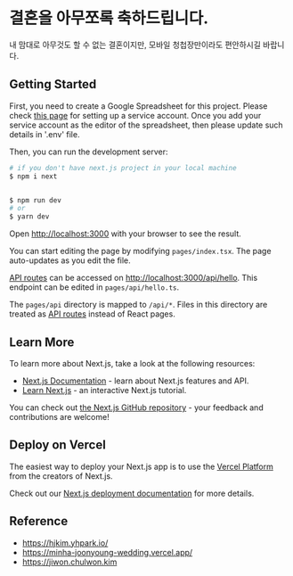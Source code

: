 # 결혼을 아무쪼록 축하드립니다.

내 맘대로 아무것도 할 수 없는 결혼이지만, 모바일 청첩장만이라도 편안하시길 바랍니다.

## Getting Started

First, you need to create a Google Spreadsheet for this project. Please check [this page](https://www.labnol.org/google-api-service-account-220404) for setting up a service account.
Once you add your service account as the editor of the spreadsheet, then please update such details in '.env' file.

Then, you can run the development server:

```bash
# if you don't have next.js project in your local machine
$ npm i next


$ npm run dev
# or
$ yarn dev
```

Open [http://localhost:3000](http://localhost:3000) with your browser to see the result.

You can start editing the page by modifying `pages/index.tsx`. The page auto-updates as you edit the file.

[API routes](https://nextjs.org/docs/api-routes/introduction) can be accessed on [http://localhost:3000/api/hello](http://localhost:3000/api/hello). This endpoint can be edited in `pages/api/hello.ts`.

The `pages/api` directory is mapped to `/api/*`. Files in this directory are treated as [API routes](https://nextjs.org/docs/api-routes/introduction) instead of React pages.

## Learn More

To learn more about Next.js, take a look at the following resources:

- [Next.js Documentation](https://nextjs.org/docs) - learn about Next.js features and API.
- [Learn Next.js](https://nextjs.org/learn) - an interactive Next.js tutorial.

You can check out [the Next.js GitHub repository](https://github.com/vercel/next.js/) - your feedback and contributions are welcome!

## Deploy on Vercel

The easiest way to deploy your Next.js app is to use the [Vercel Platform](https://vercel.com/new?utm_medium=default-template&filter=next.js&utm_source=create-next-app&utm_campaign=create-next-app-readme) from the creators of Next.js.

Check out our [Next.js deployment documentation](https://nextjs.org/docs/deployment) for more details.

## Reference

- https://hjkim.yhpark.io/
- https://minha-joonyoung-wedding.vercel.app/
- https://jiwon.chulwon.kim
